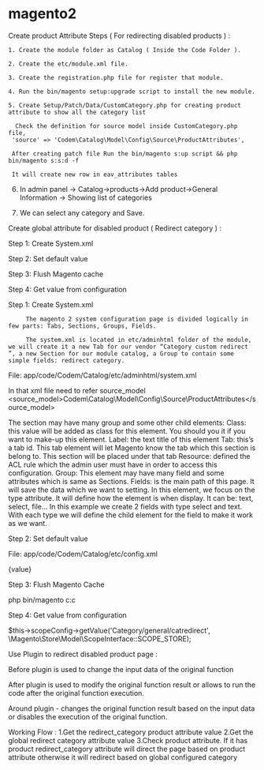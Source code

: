 # magento2

Create product Attribute Steps ( For redirecting disabled products ) :

    1. Create the module folder as Catalog ( Inside the Code Folder ).

    2. Create the etc/module.xml file.

    3. Create the registration.php file for register that module.

    4. Run the bin/magento setup:upgrade script to install the new module.

    5. Create Setup/Patch/Data/CustomCategory.php for creating product attribute to show all the category list

      Check the definition for source model inside CustomCategory.php file,
     'source' => 'Codem\Catalog\Model\Config\Source\ProductAttributes',

     After creating patch file Run the bin/magento s:up script && php bin/magento s:s:d -f 

     It will create new row in eav_attributes tables

   6. In admin panel -> Catalog->products->Add product->General Information → Showing list of categories

   7. We can select any category and Save.

 

Create global attribute for disabled product ( Redirect category ) :

Step 1: Create System.xml

Step 2: Set default value

Step 3: Flush Magento cache

Step 4: Get value from configuration

 
Step 1: Create System.xml

         The magento 2 system configuration page is divided logically in few parts: Tabs, Sections, Groups, Fields.

         The system.xml is located in etc/adminhtml folder of the module, we will create it a new Tab for our vendor “Category custom redirect ”, a new Section for our module catalog, a Group to contain some simple fields: redirect category.

File: app/code/Codem/Catalog/etc/adminhtml/system.xml

In that xml file need to refer source_model
<source_model>Codem\Catalog\Model\Config\Source\ProductAttributes</source_model>

The section may have many group and some other child elements:
Class: this value will be added as class for this element. You should you it if you want to make-up this element.
Label: the text title of this element
Tab: this’s a tab id. This tab element will let Magento know the tab which this section is belong to. This section will be placed under that tab
Resource: defined the ACL rule which the admin user must have in order to access this configuration.
Group: This element may have many field and some attributes which is same as Sections.
Fields: is the main path of this page. It will save the data which we want to setting. In this element, we focus on the type attribute. It will define how the element is when display. It can be: text, select, file… In this example we create 2 fields with type select and text. With each type we will define the child element for the field to make it work as we want.

Step 2: Set default value

File: app/code/Codem/Catalog/etc/config.xml
<default>
    <section>
        <group>
            <field>{value}</field>
        </group>
    </section>
</default>

Step 3: Flush Magento Cache

php bin/magento c:c

Step 4: Get value from configuration

$this->scopeConfig->getValue('Category/general/catredirect', \Magento\Store\Model\ScopeInterface::SCOPE_STORE);

 

Use Plugin to redirect disabled product page : 

Before plugin is used to change the input data of the original function 

After plugin is used to modify the original function result or allows to run the code after the original function execution.

Around plugin - changes the original function result based on the input data or disables the execution of the original function.

 

Working Flow : 
1.Get the redirect_category product attribute value
2.Get the global redirect category attribute value
3.Check product attribute. If it has product redirect_category attribute will direct the page based on product attribute otherwise it will redirect based on global configured category
